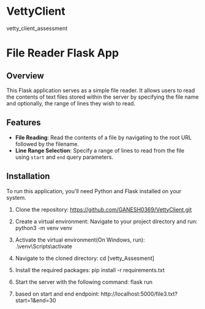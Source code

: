 # VettyClient
vetty_client_assessment


# File Reader Flask App

## Overview
This Flask application serves as a simple file reader. It allows users to read the contents of text files stored within the server by specifying the file name and optionally, the range of lines they wish to read.

## Features
- **File Reading**: Read the contents of a file by navigating to the root URL followed by the filename.
- **Line Range Selection**: Specify a range of lines to read from the file using `start` and `end` query parameters.

## Installation

To run this application, you'll need Python and Flask installed on your system.

1. Clone the repository:
https://github.com/GANESH0369/VettyClient.git

2. Create a virtual environment: Navigate to your project directory and run:
python3 -m venv venv

3. Activate the virtual environment(On Windows, run):
.\venv\Scripts\activate


4. Navigate to the cloned directory:
cd [vetty_Assesment]

5. Install the required packages:
pip install -r requirements.txt

6. Start the server with the following command:
flask run

7. based on start and end endpoint: 
http://localhost:5000/file3.txt?start=1&end=30
